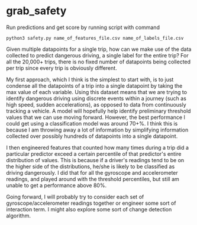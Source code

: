 # grab_safety

Run predictions and get score by running script with command

`python3 safety.py name_of_features_file.csv name_of_labels_file.csv`

Given multiple datapoints for a single trip, how can we make use of the data collected to predict dangerous driving, a single label for the entire trip? For all the 20,000+ trips, there is no fixed number of datapoints being collected per trip since every trip is obviously different.

My first approach, which I think is the simplest to start with, is to just condense all the datapoints of a trip into a single datapoint by taking the max value of each variable. Using this dataset means that we are trying to identify dangerous driving using discrete events within a journey (such as high speed, sudden accelerations), as opposed to data from continuously tracking a vehicle. A model will hopefully help identify preliminary threshold values that we can use moving forward. However, the best performance I could get using a classification model was around 70+%. I think this is because I am throwing away a lot of information by simplifying information collected over possibly hundreds of datapoints into a single datapoint.

I then engineered features that counted how many times during a trip did a particular predictor exceed a certain percentile of that predictor's entire distribution of values. This is because if a driver's readings tend to be on the higher side of the distributions, he/she is likely to be classified as driving dangerously. I did that for all the gyroscope and accelerometer readings, and played around with the threshold percentiles, but still am unable to get a performance above 80%.

Going forward, I will probably try to consider each set of gyroscope/accelerometer readings together or engineer some sort of interaction term. I might also explore some sort of change detection algorithm.

